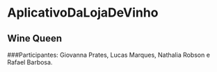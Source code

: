 # AplicativoDaLojaDeVinho
## Wine Queen

###Participantes: Giovanna Prates, Lucas Marques, Nathalia Robson e Rafael Barbosa.
